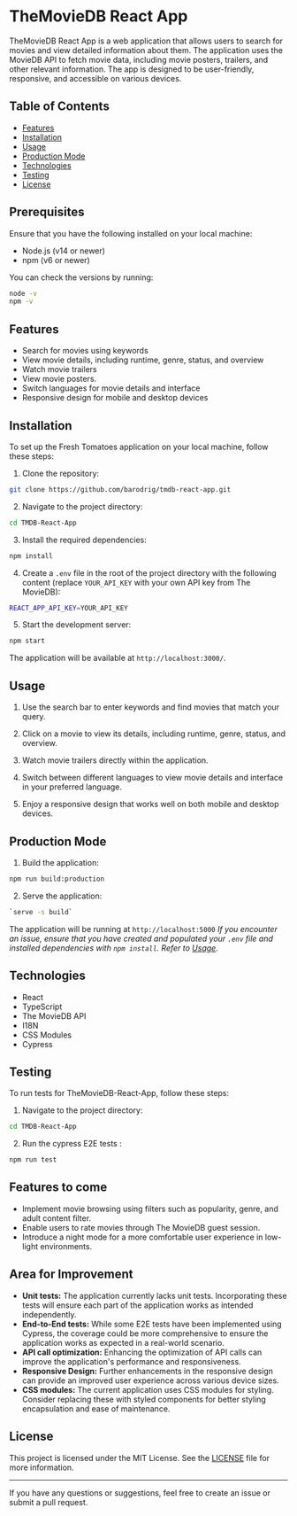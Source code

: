 # TheMovieDB React App

TheMovieDB React App is a web application that allows users to search for movies and view detailed information about them. The application uses the MovieDB API to fetch movie data, including movie posters, trailers, and other relevant information. The app is designed to be user-friendly, responsive, and accessible on various devices.

## Table of Contents

- [Features](#features)
- [Installation](#installation)
- [Usage](#usage)
- [Production Mode](#production-mode)
- [Technologies](#technologies)
- [Testing](#testing)
- [License](#license)

## Prerequisites
Ensure that you have the following installed on your local machine:

- Node.js (v14 or newer)
- npm (v6 or newer)

You can check the versions by running:

```bash
node -v
npm -v
```

## Features

- Search for movies using keywords
- View movie details, including runtime, genre, status, and overview
- Watch movie trailers
- View movie posters.
- Switch languages for movie details and interface
- Responsive design for mobile and desktop devices

## Installation

To set up the Fresh Tomatoes application on your local machine, follow these steps:

1. Clone the repository:

```bash
git clone https://github.com/barodrig/tmdb-react-app.git
```

2. Navigate to the project directory:

```bash
cd TMDB-React-App
```

3. Install the required dependencies:

```bash
npm install
```

4. Create a `.env` file in the root of the project directory with the following content (replace `YOUR_API_KEY` with your own API key from The MovieDB):

```bash
REACT_APP_API_KEY=YOUR_API_KEY
```

5. Start the development server:

```bash
npm start
```

The application will be available at `http://localhost:3000/`.

## Usage

1. Use the search bar to enter keywords and find movies that match your query.

2. Click on a movie to view its details, including runtime, genre, status, and overview.

3. Watch movie trailers directly within the application.

4. Switch between different languages to view movie details and interface in your preferred language.

5. Enjoy a responsive design that works well on both mobile and desktop devices.

## Production Mode


1. Build the application: 

```bash
npm run build:production
```

2. Serve the application: 
```bash
`serve -s build`
```

The application will be running at `http://localhost:5000`
*If you encounter an issue, ensure that you have created and populated your ```.env``` file and installed dependencies with ```npm install```.
Refer to [Usage](#usage).*

## Technologies

- React
- TypeScript
- The MovieDB API
- I18N
- CSS Modules
- Cypress

## Testing

To run tests for TheMovieDB-React-App, follow these steps:

1. Navigate to the project directory:

```bash
cd TMDB-React-App
```

2. Run the cypress E2E tests :

```bash
npm run test
```

## Features to come
- Implement movie browsing using filters such as popularity, genre, and adult content filter.
- Enable users to rate movies through The MovieDB guest session.
- Introduce a night mode for a more comfortable user experience in low-light environments.

## Area for Improvement
- **Unit tests:** The application currently lacks unit tests. Incorporating these tests will ensure each part of the application works as intended independently.
- **End-to-End tests:** While some E2E tests have been implemented using Cypress, the coverage could be more comprehensive to ensure the application works as expected in a real-world scenario.
- **API call optimization:** Enhancing the optimization of API calls can improve the application's performance and responsiveness.
- **Responsive Design:** Further enhancements in the responsive design can provide an improved user experience across various device sizes.
- **CSS modules:** The current application uses CSS modules for styling. Consider replacing these with styled components for better styling encapsulation and ease of maintenance.

## License

This project is licensed under the MIT License. See the [LICENSE](LICENSE) file for more information.

---

If you have any questions or suggestions, feel free to create an issue or submit a pull request.
